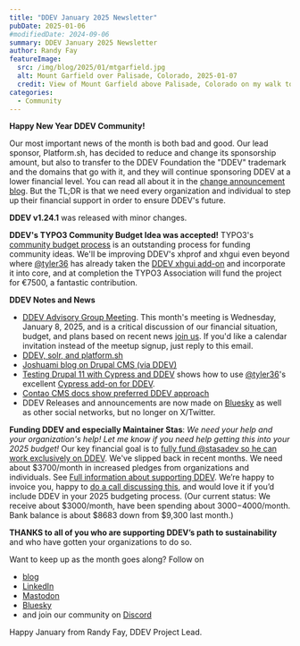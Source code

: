 ```yaml
---
title: "DDEV January 2025 Newsletter"
pubDate: 2025-01-06
#modifiedDate: 2024-09-06
summary: DDEV January 2025 Newsletter
author: Randy Fay
featureImage:
  src: /img/blog/2025/01/mtgarfield.jpg
  alt: Mount Garfield over Palisade, Colorado, 2025-01-07
  credit: View of Mount Garfield above Palisade, Colorado on my walk to work today, January 6, 2025
categories:
  - Community
---
```


**Happy New Year DDEV Community!**

Our most important news of the month is both bad and good. Our lead sponsor, Platform.sh, has decided to reduce and change its sponsorship amount, but also to transfer to the DDEV Foundation the "DDEV" trademark and the domains that go with it, and they will continue sponsoring DDEV at a lower financial level. You can read all about it in the [change announcement blog](platform-sh-ddev-funding-changes.md). But the TL;DR is that we need every organization and individual to step up their financial support in order to ensure DDEV's future.

**DDEV v1.24.1** was released with minor changes.

**DDEV's TYPO3 Community Budget Idea was accepted!** TYPO3's [community budget process](https://typo3.org/article/budget-2025-ideas-for-quarter-1-2025-published-vote-now) is an outstanding process for funding community ideas. We'll be improving DDEV's xhprof and xhgui even beyond where [@tyler36](https://github.com/tyler36) has already taken the [DDEV xhgui add-on](https://github.com/ddev/ddev-xhgui) and incorporate it into core, and at completion the TYPO3 Association will fund the project for €7500, a fantastic contribution.

**DDEV Notes and News**

- [DDEV Advisory Group Meeting](https://github.com/orgs/ddev/discussions/6853). This month's meeting is Wednesday, January 8, 2025, and is a critical discussion of our financial situation, budget, and plans based on recent news [join us](https://www.meetup.com/ddev-events/events/303197445). If you'd like a calendar invitation instead of the meetup signup, just reply to this email.
- [DDEV, solr, and platform.sh](https://www.computerminds.co.uk/articles/ddev-solr-and-platformsh)
- [Joshuami blog on Drupal CMS (via DDEV)](https://joshuami.com/blog/2024-12/blog-drupal-cms-starshot-kinda-now/)
- [Testing Drupal 11 with Cypress and DDEV](https://www.thedroptimes.com/44845/how-test-drupal-11-using-cypress-and-ddev-drupaladicto-explains) shows how to use [@tyler36](https://github.com/tyler36)'s excellent [Cypress add-on for DDEV](https://github.com/tyler36/ddev-cypress).
- [Contao CMS docs show preferred DDEV approach](https://docs.contao.org/manual/en/guides/local-installation/ddev/)
- DDEV Releases and announcements are now made on [Bluesky](https://bsky.app/profile/ddev.bsky.social) as well as other social networks, but no longer on X/Twitter.

**Funding DDEV and especially Maintainer Stas**: _We need your help and your organization's help! Let me know if you need help getting this into your 2025 budget!_ Our key financial goal is to [fully fund @stasadev so he can work exclusively on DDEV](lets-fund-stas-maintainer.md). We've slipped back in recent months. We need about $3700/month in increased pledges from organizations and individuals. See [Full information about supporting DDEV](https://github.com/sponsors/ddev). We’re happy to invoice you, happy to [do a call discussing this](https://cal.com/randyfay/30min), and would love it if you’d include DDEV in your 2025 budgeting process. (Our current status: We receive about $3000/month, have been spending about $3000-$4000/month. Bank balance is about $8683 down from $9,300 last month.)

**THANKS to all of you who are supporting DDEV’s path to sustainability** and who have gotten your organizations to do so.

Want to keep up as the month goes along? Follow on

- [blog](https://ddev.com/blog/)
- [LinkedIn](https://www.linkedin.com/company/ddev-foundation)
- [Mastodon](https://fosstodon.org/@ddev)
- [Bluesky](https://bsky.app/profile/ddev.bsky.social)
- and join our community on [Discord](/s/discord)

Happy January from Randy Fay, DDEV Project Lead.
